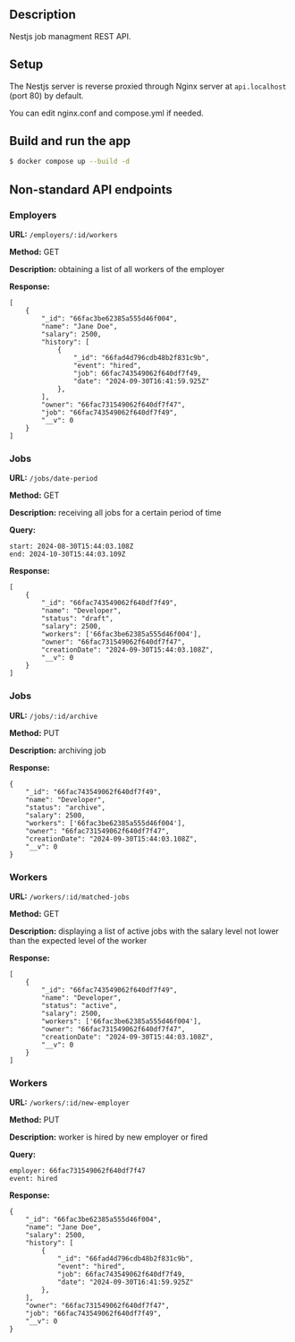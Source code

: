 ## Description

Nestjs job managment REST API.

## Setup

The Nestjs server is reverse proxied through Nginx server at ```api.localhost``` (port 80) by default.

You can edit nginx.conf and compose.yml if needed.

## Build and run the app

```bash
$ docker compose up --build -d
```

## Non-standard API endpoints

### Employers

**URL:** ```/employers/:id/workers```

**Method:** GET

**Description:** obtaining a list of all workers of the employer

**Response:** 

```
[
	{
		"_id": "66fac3be62385a555d46f004",
		"name": "Jane Doe",
		"salary": 2500,
		"history": [
			{
				"_id": "66fad4d796cdb48b2f831c9b",
				"event": "hired",
				"job": 66fac743549062f640df7f49,
				"date": "2024-09-30T16:41:59.925Z"
			},
		],
		"owner": "66fac731549062f640df7f47",
		"job": "66fac743549062f640df7f49",
		"__v": 0
	}
]
```

### Jobs

**URL:** ```/jobs/date-period```

**Method:** GET

**Description:** receiving all jobs for a certain period of time

**Query:** 

```
start: 2024-08-30T15:44:03.108Z 
end: 2024-10-30T15:44:03.109Z
```

**Response:**

```
[
    {
        "_id": "66fac743549062f640df7f49",
        "name": "Developer",
        "status": "draft",
        "salary": 2500,
        "workers": ['66fac3be62385a555d46f004'],
        "owner": "66fac731549062f640df7f47",
        "creationDate": "2024-09-30T15:44:03.108Z",
        "__v": 0
    }
]
```

### Jobs

**URL:** ```/jobs/:id/archive```

**Method:** PUT

**Description:** archiving job

**Response:**

```
{
	"_id": "66fac743549062f640df7f49",
	"name": "Developer",
	"status": "archive",
	"salary": 2500,
	"workers": ['66fac3be62385a555d46f004'],
	"owner": "66fac731549062f640df7f47",
	"creationDate": "2024-09-30T15:44:03.108Z",
	"__v": 0
}
```

### Workers

**URL:** ```/workers/:id/matched-jobs```

**Method:** GET

**Description:** displaying a list of active jobs with the salary level not lower than the expected level of the worker

**Response:**

```
[
	{
		"_id": "66fac743549062f640df7f49",
		"name": "Developer",
		"status": "active",
		"salary": 2500,
		"workers": ['66fac3be62385a555d46f004'],
		"owner": "66fac731549062f640df7f47",
		"creationDate": "2024-09-30T15:44:03.108Z",
		"__v": 0
	}
]
```

### Workers

**URL:** ```/workers/:id/new-employer```

**Method:** PUT

**Description:** worker is hired by new employer or fired

**Query:**

```
employer: 66fac731549062f640df7f47
event: hired
```

**Response:**

```
{
	"_id": "66fac3be62385a555d46f004",
	"name": "Jane Doe",
	"salary": 2500,
	"history": [
		{
			"_id": "66fad4d796cdb48b2f831c9b",
			"event": "hired",
			"job": 66fac743549062f640df7f49,
			"date": "2024-09-30T16:41:59.925Z"
		},
	],
	"owner": "66fac731549062f640df7f47",
	"job": "66fac743549062f640df7f49",
	"__v": 0
}
```

